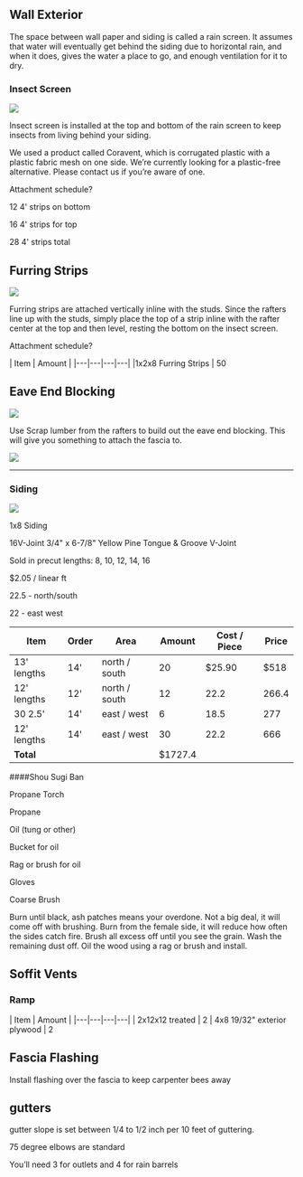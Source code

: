 ## Wall Exterior

The space between wall paper and siding is called a rain screen. It assumes that water will eventually get behind the siding due to horizontal rain, and when it does, gives the water a place to go, and enough ventilation for it to dry.

### Insect Screen

![](images/E01.svg)

Insect screen is installed at the top and bottom of the rain screen to keep insects from living behind your siding.

We used a product called Coravent, which is corrugated plastic with a plastic fabric mesh on one side. We’re currently looking for a plastic-free alternative. Please contact us if you’re aware of one.

Attachment schedule?

12 4' strips on bottom

16 4' strips for top

28 4' strips total

## Furring Strips

![](images/E02.svg)

Furring strips are attached vertically inline with the studs. Since the rafters line up with the studs, simply place the top of a strip inline with the rafter center at the top and then level, resting the bottom on the insect screen.

Attachment schedule?

| Item | Amount |
|---|---|---|---|
|1x2x8 Furring Strips | 50


## Eave End Blocking 

![](images/E03.svg)

Use Scrap lumber from the rafters to build out the eave end blocking. This will give you something to attach the fascia to.  

![](blueprints/C11.svg)

-----

### Siding


![](images/E04.svg)

1x8 Siding

 16V-Joint	3/4" x 6-7/8"	Yellow Pine
Tongue & Groove
V-Joint

Sold in precut lengths:
8, 10, 12, 14, 16

&#36;2.05 / linear ft

22.5 - north/south

22 - east west

| Item | Order | Area |Amount | Cost / Piece | Price
|---|---|---|---|---|---|
| 13' lengths | 14' | north / south |  20 | &#36;25.90 | &#36;518
| 12' lengths | 12'  | north / south | 12 | 22.2 | 266.4
| 30 2.5' | 14' | east / west | 6 | 18.5 | 277
| 12' lengths | 14' | east / west | 30 | 22.2 | 666
| **Total** | ||&#36;1727.4

####Shou Sugi Ban

Propane Torch

Propane

Oil (tung or other)

Bucket for oil

Rag or brush for oil

Gloves

Coarse Brush


Burn until black, ash patches means your overdone. Not a big deal, it will come off with brushing. Burn from the female side, it will reduce how often the sides catch fire. Brush all excess off until you see the grain. Wash the remaining dust off. Oil the wood using a rag or brush and install.

## Soffit Vents


### Ramp

| Item | Amount |
|---|---|---|---| 
| 2x12x12 treated | 2
| 4x8 19/32" exterior plywood | 2

## Fascia Flashing

Install flashing over the fascia to keep carpenter bees away

## gutters

gutter slope is set between 1/4 to 1/2 inch per 10 feet of guttering.

75 degree elbows are standard

You’ll need 3 for outlets and 4 for rain barrels
